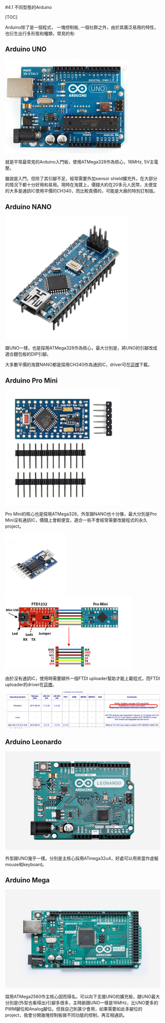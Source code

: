 #4.1 不同型態的Arduino

[TOC]

Arduino除了是一個程式， 一塊控制板, 一個社群之外，由於其廣泛易用的特性，也衍生出行多形態和種類，常見的有:

## Arduino UNO

<img src="learn_arduino_arduinounotop.jpg" alt="learn_arduino_arduinounotop" style="zoom:50%;" />

就是平常最常見的Arduino入門板，使用ATMega328作為核心，16MHz, 5V主電壓。

雖說是入門，但除了其引腳不足，經常需要外加sensor shield擴充外，在大部分的情況下都十分好用和易用。現時在淘寶上，價錢大約在20多元人民幣，太便宜的大多是通訊IC使用平價的CH340，而比較貴價的，可能是大廠的特別訂制版。

## Arduino NANO

<img src="bfacef5e-9ca0-4650-85a3-87a23e196292.jpg" alt="bfacef5e-9ca0-4650-85a3-87a23e196292" style="zoom:40%;" />

跟UNO一樣，也是探用ATMega328作為核心，最大分別是，將UNO的引腳改成適合麵包板的DIP引腳。

大多數平價的淘寶NANO都是探用CH340作為通訊IC，driver可在[這裡](http://www.wch.cn/products/CH340.html)下載。

## Arduino Pro Mini

<img src="Arduino-Pro-328.jpg" alt="Arduino-Pro-328" style="zoom:50%;" />

Pro Mini的核心也是探用ATMega328，外型跟NANO也十分像，最大分別是Pro Mini沒有通訊IC，價錢上會較便宜，適合一些不會經常需要改變程式的永久project。

<img src="1PCS-FT232RL-FTDI-USB-to-Serial-SPI-Adapter-Module-Mini-USB-TO-RS232-3-3V-5.jpg" alt="1PCS-FT232RL-FTDI-USB-to-Serial-SPI-Adapter-Module-Mini-USB-TO-RS232-3-3V-5" style="zoom:25%;" /><img src="Conexao-FTDI-Arduino-Pro-Mini.jpg" alt="Conexao-FTDI-Arduino-Pro-Mini" style="zoom:40%;" />

由於沒有通訊IC，使用時需要額外一個FTDI uploader幫助才能上載程式，而FTDI uploader的driver在[這裡](https://www.ftdichip.com/Drivers/VCP.htm)。

<img src="%E8%9E%A2%E5%B9%95%E6%88%AA%E5%9C%96%202020-05-11%20%E4%B8%8B%E5%8D%884.24.14.png" alt="螢幕截圖 2020-05-11 下午4.24.14" style="zoom:50%;" />

## Arduino Leonardo

<img src="A000057_featured_2.jpg" alt="A000057_featured_2" style="zoom:50%;" />

外型跟UNO幾乎一樣。分別是主核心採用ATmega32u4，好處可以用來當作虛擬mouse和keyboard。

## Arduino Mega

<img src="a000067_featured_1_.jpg" alt="a000067_featured_1_" style="zoom:50%;" />

探用ATMega2560作主核心因而得名。可以向下支援UNO的擴充板，跟UNO最大分別是(外型也看得出)引腳多很多，主時脈跟UNO一樣是16MHz，比UNO更多的PWM腳位和Analog腳位。但我自己則甚少會用，如果需要如此多腳位的project，我會分開幾塊控制板做不同功能的控制，再互相通訊。